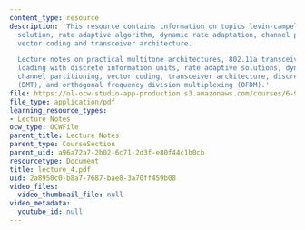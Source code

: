 ```yaml
---
content_type: resource
description: 'This resource contains information on topics levin-campello, rate adaptive
  solution, rate adaptive algorithm, dynamic rate adaptation, channel partitioning,
  vector coding and transceiver architecture.

  Lecture notes on practical multitone architectures, 802.11a transceiver architecture,
  loading with discrete information units, rate adaptive solutions, dynamic rate adaptation,
  channel partitioning, vector coding, transceiver architecture, discrete multitone
  (DMT), and orthogonal frequency division multiplexing (OFDM).'
file: https://ol-ocw-studio-app-production.s3.amazonaws.com/courses/6-973-communication-system-design-spring-2006/2a8950c0b8a77687bae83a70ff459b08_lecture_4.pdf
file_type: application/pdf
learning_resource_types:
- Lecture Notes
ocw_type: OCWFile
parent_title: Lecture Notes
parent_type: CourseSection
parent_uid: a96a72a7-2b02-6c71-2d3f-e80f44c1b0cb
resourcetype: Document
title: lecture_4.pdf
uid: 2a8950c0-b8a7-7687-bae8-3a70ff459b08
video_files:
  video_thumbnail_file: null
video_metadata:
  youtube_id: null
---
```


